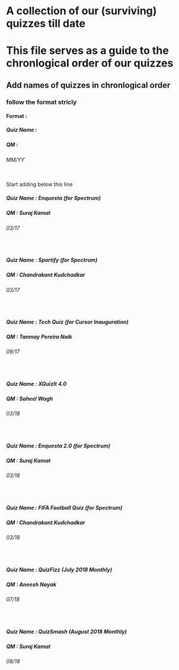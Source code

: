 # A collection of our (surviving) quizzes till date
# This file serves as a guide to the chronlogical order of our quizzes
## Add names of quizzes in chronlogical order
### follow the format stricly 
#### Format :
##### Quiz Name :
##### QM :
###### MM/YY
</br> Start adding below this line </br>  

##### Quiz Name : Enquesta (for Spectrum)
##### QM : Suraj Kamat
###### 03/17

</br>

##### Quiz Name : Sportify (for Spectrum)
##### QM : Chandrakant Kudchadkar
###### 03/17

</br>

##### Quiz Name : Tech Quiz (for Cursor Inauguration)
##### QM : Tanmay Pereira Naik
###### 09/17


</br>

##### Quiz Name : XQuizIt 4.0
##### QM : Saheel Wagh
###### 03/18

</br>

##### Quiz Name : Enquesta 2.0 (for Spectrum)
##### QM : Suraj Kamat
###### 03/18

</br>

##### Quiz Name : FIFA Football Quiz (for Spectrum)
##### QM : Chandrakant Kudchadkar
###### 03/18

</br>

##### Quiz Name : QuizFizz (July 2018 Monthly)
##### QM : Aneesh Nayak
###### 07/18

</br>

##### Quiz Name : QuizSmash (August 2018 Monthly)
##### QM : Suraj Kamat
###### 08/18



